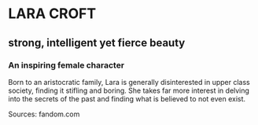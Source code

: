 # LARA CROFT
## strong, intelligent yet fierce beauty
### An inspiring female character
Born to an aristocratic family, Lara is generally disinterested in upper class society, finding it stifling and boring. She takes far more interest in delving into the secrets of the past and finding what is believed to not even exist.

Sources: fandom.com